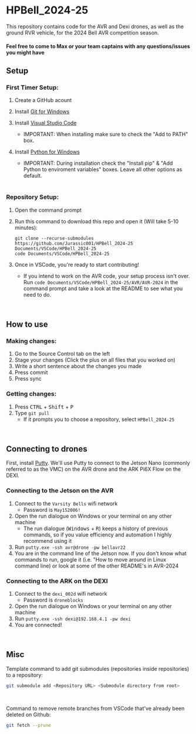 # HPBell_2024-25

This repository contains code for the AVR and Dexi drones, as well as the ground RVR vehicle, for the 2024 Bell AVR competition season.
<!-- Our team name is Zephyrus, the greek god of western winds -->
#### Feel free to come to Max or your team captains with any questions/issues you might have

## Setup
### First Timer Setup:
<!-- This is intended to be a foolproof guide, so excuse the wordiness/overexplaining in some parts -->
1. Create a GitHub acount
2. Install [Git for Windows](https://git-scm.com/download/win)
3. Install [Visual Studio Code](https://code.visualstudio.com/download)
    - IMPORTANT: When installing make sure to check the "Add to PATH" box.
4. Install [Python for Windows](https://www.python.org/downloads/windows/)
    - IMPORTANT: During installation check the "Install pip" & "Add Python to enviroment variables" boxes. Leave all other options as default.

    <br/>

### Repository Setup:
1. Open the command prompt
2. Run this command to download this repo and open it (Will take 5-10 minutes):

    ```
    git clone --recurse-submodules https://github.com/Jurassic001/HPBell_2024-25 Documents/VSCode/HPBell_2024-25
    code Documents/VSCode/HPBell_2024-25
    ```
3. Once in VSCode, you're ready to start contributing!
    - If you intend to work on the AVR code, your setup process isn't over. Run `code Documents/VSCode/HPBell_2024-25/AVR/AVR-2024` in the command prompt and take a look at the README to see what you need to do.
<!--
Do this on the VMC maybe:
git clone --recurse-submodules https://github.com/bellflight/AVR-2022 ~/AVR-2022
-->

<br/>

## How to use

### Making changes:
1. Go to the Source Control tab on the left
2. Stage your changes (Click the plus on all files that you worked on)
3. Write a short sentence about the changes you made
4. Press commit
5. Press sync

### Getting changes:
1. Press <kbd>CTRL</kbd> + <kbd>Shift</kbd> + <kbd>P</kbd>
2. Type `git pull`
    - If it prompts you to choose a repository, select `HPBell_2024-25`

<br/>

## Connecting to drones
First, install [Putty](https://www.chiark.greenend.org.uk/~sgtatham/putty/latest.html). We'll use Putty to connect to the Jetson Nano (commonly referred to as the VMC) on the AVR drone and the ARK Pi6X Flow on the DEXI.

### Connecting to the Jetson on the AVR
1. Connect to the `Varsity Bells` wifi network
    - Password is `May152006!`
2. Open the run dialogue on Windows or your terminal on any other machine
    - The run dialogue (<kbd>Windows</kbd> + <kbd>R</kbd>) keeps a history of previous commands, so if you value efficiency and automation I highly recommend using it
3. Run `putty.exe -ssh avr@drone -pw bellavr22`
4. You are in the command line of the Jetson now. If you don't know what commands to run, google it (i.e. "How to move around in Linux command line) or look at some of the other README's in AVR-2024

### Connecting to the ARK on the DEXI
1. Connect to the `dexi_002d` wifi network
    - Password is `droneblocks`
2. Open the run dialogue on Windows or your terminal on any other machine
3. Run `putty.exe -ssh dexi@192.168.4.1 -pw dexi`
4. You are connected!

<br/>

## Misc
Template command to add git submodules (repositories inside repositories) to a repository:
```bash
git submodule add <Repository URL> <Submodule directory from root>
```
<!--
Example command:
git submodule add https://github.com/Jurassic001/AVR-2024 AVR\AVR-2024
^^^ This is the command I used to add the AVR-2024 repo to this repo (HPBell_2024-25) as a submodule
-->

<br/>

Command to remove remote branches from VSCode that've already been deleted on Github:
```bash
git fetch --prune
```

<!--
<br/>

The next thing:
```
placeholder
```
-->
